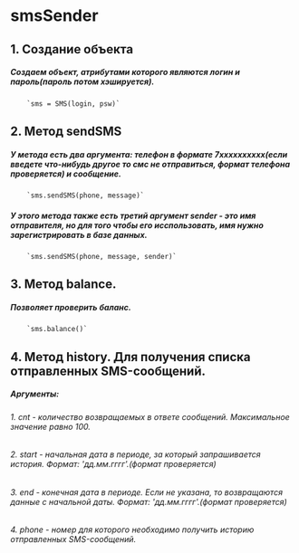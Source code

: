 # smsSender

## 1. Создание объекта
#####   Создаем объект, атрибутами которого являются логин и пароль(пароль потом хэшируется).
        `sms = SMS(login, psw)`
        
## 2. Метод sendSMS
#####   У метода есть два аргумента: телефон в формате 7xxxxxxxxxx(если введете что-нибудь другое то смс не отправиться, формат телефона проверяется) и сообщение.
        `sms.sendSMS(phone, message)`
        
#####   У этого метода также есть третий аргумент sender - это имя отправителя, но для того чтобы его исспользовать, имя нужно зарегистрировать в базе данных. 
        `sms.sendSMS(phone, message, sender)`
        
## 3. Метод balance.
##### Позволяет проверить баланс. 
        `sms.balance()`
        
## 4. Метод history. Для получения списка отправленных SMS-сообщений.
##### Аргументы:

###### 1. cnt - количество возвращаемых в ответе сообщений. Максимальное значение равно 100.
###### 2. start - начальная дата в периоде, за который запрашивается история. Формат: 'дд.мм.гггг'.(формат проверяется)
###### 3. end - конечная дата в периоде. Если не указана, то возвращаются данные с начальной даты. Формат: 'дд.мм.гггг'.(формат проверяется)
###### 4. phone - номер для которого необходимо получить историю отправленных SMS-сообщений.